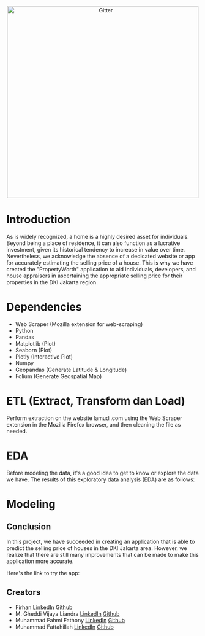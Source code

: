 <p align="center">
  <a href="https://ibb.co/BjBddHd">
    <img src="https://i.ibb.co/HYq11L1/Picture1.png"
         alt="Gitter" width="500">
  </a>
</p>

# Introduction
As is widely recognized, a home is a highly desired asset for individuals. Beyond being a place of residence, it can also function as a lucrative investment, given its historical tendency to increase in value over time. Nevertheless, we acknowledge the absence of a dedicated website or app for accurately estimating the selling price of a house. This is why we have created the "PropertyWorth" application to aid individuals, developers, and house appraisers in ascertaining the appropriate selling price for their properties in the DKI Jakarta region.

# Dependencies
- Web Scraper (Mozilla extension for web-scraping)
- Python
- Pandas
- Matplotlib (Plot)
- Seaborn (Plot)
- Plotly (Interactive Plot)
- Numpy
- Geopandas (Generate Latitude & Longitude)
- Folium (Generate Geospatial Map)

# ETL (Extract, Transform dan Load)

Perform extraction on the website lamudi.com using the Web Scraper extension in the Mozilla Firefox browser, and then cleaning the file as needed.

# EDA 

Before modeling the data, it's a good idea to get to know or explore the data we have. The results of this exploratory data analysis (EDA) are as follows:

# Modeling 


## Conclusion

In this project, we have succeeded in creating an application that is able to predict the selling price of houses in the DKI Jakarta area. However, we realize that there are still many improvements that can be made to make this application more accurate.

Here's the link to try the app:


## Creators
* Firhan [LinkedIn](https://www.linkedin.com/in/firhan-b2a797142/)   [Github](https://www.github.com/firhanb)
* M. Gheddi Vijaya Liandra [LinkedIn](https://www.linkedin.com/in/muhammad-gheddi/)   [Github](https://www.github.com/polymath97)
* Muhammad Fahmi Fathony [LinkedIn](https://www.linkedin.com/in/mfahmifathony/)   [Github](https://www.github.com/mfahmifathony)
* Muhammad Fattahillah [LinkedIn](https://www.linkedin.com/in/mohdfattahillah/)   [Github](https://www.github.com/mohdfattahillah)